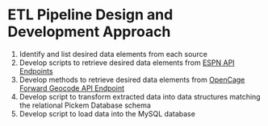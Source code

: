 # ETL Pipeline Design and Development Approach

1. Identify and list desired data elements from each source
2. Develop scripts to retrieve desired data elements from [ESPN API Endpoints](https://gist.github.com/akeaswaran/b48b02f1c94f873c6655e7129910fc3b)
3. Develop methods to retrieve desired data elements from [OpenCage Forward Geocode API Endpoint](https://opencagedata.com/api#)
4. Develop script to transform extracted data into data structures matching the relational Pickem Database schema
5. Develop script to load data into the MySQL database